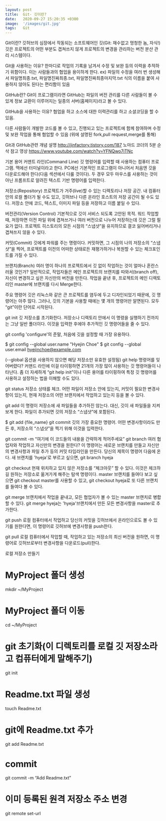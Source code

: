 ```yaml
---
layout: post
title:  Git- 깃이란?
date:   2020-09-27 15:20:35 +0300
image:  '/images/git.jpg'
tags:   Git
---
```


Git이란?
깃허브의 심장에서 작동되는 소프트웨어인 깃(Git: 재수없고 멍청한 놈, 자식!)
깃은 프로젝트의 어떤 부분도 겹쳐쓰지 않게 프로젝트의 변경을 관리하는 버전 분산 관리 시스템이다.

Git을 사용하는 이유?
한마디로 작업의 기록을 남겨서 수정 및 보완 등의 이력을 추적하기 위함이다. 이는 사람들과의 협업을 용이하게 한다.
ex) 파일의 수정을 여러 번 생성해서 파일명최종.txt, 파일명진짜최종.txt, 파일명진짜최종마지막.txt 식의 이름을 붙여 사용하지 않아도 된다는 편리함이 있음

GitHub란?
Git이 프로그램이라면 GitHub는 파일의 버전 관리를 다른 사람들이 볼 수 있게 정보 교환이 이루어지는 일종의 서버(홈페이지)라고 볼 수 있다.

GitHub을 사용하는 이유?
협업을 하고 소스에 대한 이력관리를 하고 소셜코딩을 할 수 있음.

다른 사람들이 개발한 코드를 볼 수 있고, 진행되고 있는 프로젝트에 함께 참여하며 수정 및 보완 작업을 통해 협업할 수 있음 (위에 설명된 fork,pull request,merge를 통해)

Git과 GitHub관련 개념 설명 http://jinfactory.tistory.com/187
노마드 코더의 5분 순삭 참고 영상 https://www.youtube.com/watch?v=YFNQwo7iTNc

기본 용어
커맨트 라인(Command Line) 깃 명령어를 입력할 때 사용하는 컴퓨터 프로그램. 맥에선 터미널이라고 한다. PC에선 기본적인 프로그램이 아니어서 처음엔 깃을 다운로드해야 한다(다음 섹션에서 다룰 것이다). 두 경우 모두 마우스를 사용하는 것이 아닌 프롬프트로 알려진 텍스트 기반 명령어를 입력한다.

저장소(Repository) 프로젝트가 거주(live)할 수 있는 디렉토리나 저장 공간. 내 컴퓨터 안의 로컬 폴더가 될 수도 있고, 깃허브나 다른 온라인 호스트의 저장 공간이 될 수도 있다. 저장소 안에 코드, 텍스트, 이미지 파일 등을 저장하고 이름 붙일 수 있다.

버전관리(Version Control) 기본적으로 깃이 서비스 되도록 고안된 목적. 워드 작업할 때, 저장하면 이전 파일 위에 겹쳐쓰거나 여러 버전으로 나누어 저장하는데 깃은 그럴 필요가 없다. 프로젝트 히스토리의 모든 시점의 “스냅샷”을 유지하므로 결코 잃어버리거나 겹쳐쓰지 않을 수 있다.

커밋(Commit) 깃에게 파워를 주는 명령이다. 커밋하면, 그 시점의 나의 저장소의 “스냅샷”을 찍어, 프로젝트를 이전의 어떠한 상태로든 재평가하거나 복원할 수 있는 체크포인트를 가질 수 있다.

브랜치(Branch) 여러 명이 하나의 프로젝트에서 깃 없이 작업하는 것이 얼마나 혼란스러울 것인가? 일반적으로, 작업자들은 메인 프로젝트의 브랜치를 따와서(branch off), 자신이 변경하고 싶은 자신만의 버전을 만든다. 작업을 끝낸 후, 프로젝트의 메인 디렉토리인 master에 브랜치를 다시 Merge한다.

주요 명령어
깃은 리눅스와 같은 큰 프로젝트를 염두에 두고 디자인되었기 때문에, 깃 명령어는 아주 많다. 그러나, 깃의 기본을 사용할 때에는 몇 개의 명령어만 알면된다. 모두 “git”이란 단어로 시작된다.

git init 깃 저장소를 초기화한다. 저장소나 디렉토리 안에서 이 명령을 실행하기 전까지는 그냥 일반 폴더이다. 이것을 입력한 후에야 추가적인 깃 명령어들을 줄 수 있다.

git config 'configure'의 준말, 처음에 깃을 설정할 때 가장 유용하다.

$ git config --global user.name "Hyejin Choe"
$ git config --global user.email hyejinchoe@example.com

(--global 옵션을 사용하지 않으면 해당 저장소만 유효한 설정됨)
git help 명령어를 잊어버렸다? 커맨드 라인에 이걸 타이핑하면 21개의 가장 많이 사용하는 깃 명령어들이 나타난다. 좀 더 자세하게 “git help init”이나 다른 용어를 타이핑하여 특정 깃 명령어를 사용하고 설정하는 법을 이해할 수도 있다.

git status 저장소 상태를 체크. 어떤 파일이 저장소 안에 있는지, 커밋이 필요한 변경사항이 있는지, 현재 저장소의 어떤 브랜치에서 작업하고 있는지 등을 볼 수 있다.

git add 이 명령이 저장소에 새 파일들을 추가하진 않는다. 대신, 깃이 새 파일들을 지켜보게 한다. 파일이 추가되면 깃의 저장소 “스냅샷”에 포함된다.

$ git add {file_name}
git commit 깃의 가장 중요한 명령어. 어떤 변경사항이라도 만든 후, 저장소의 “스냅샷”을 찍기 위해 이것을 입력한다.

git commit -m “여기에 이 코드들의 내용을 간략하게 적어주세요”
git branch 여러 협업자와 작업하고 자신만의 변경을 원한다? 이 명령어는 새로운 브랜치를 만들고 자신만의 변경사항과 파일 추가 등의 커밋 타임라인을 만든다. 당신의 제목이 명령어 다음에 온다. 새 브랜치를 'hyeja'로 부르고 싶으면, git branch hyeja

git checkout 현재 위치하고 있지 않은 저장소를 “체크아웃” 할 수 있다. 이것은 체크하길 원하는 저장소로 옮겨가게 해주는 탐색 명령이다. master 브랜치를 들여다 보고 싶으면 git checkout master를 사용할 수 있고, git checkout hyeja로 또 다른 브랜치를 들여다 볼 수 있다.

git merge 브랜치에서 작업을 끝내고, 모든 협업자가 볼 수 있는 master 브랜치로 병합할 수 있다. git merge hyeja는 'hyeja'브랜치에서 만든 모든 변경사항을 master로 추가한다.

git push 로컬 컴퓨터에서 작업하고 당신의 커밋을 깃허브에서 온라인으로도 볼 수 있기를 원한다면, 이 명령어로 깃허브에 변경사항을 push한다.

git pull 로컬 컴퓨터에서 작업할 때, 작업하고 있는 저장소의 최신 버전을 원하면, 이 명령어로 깃허브로부터 변경사항을 다운로드(pull)한다.

로컬 저장소 만들기
# MyProject 폴더 생성
mkdir ~/MyProject
# MyProject 폴더 이동
cd ~/MyProject
# git 초기화(이 디렉토리를 로컬 깃 저장소라고 컴퓨터에게 말해주기)
git init
# Readme.txt 파일 생성
touch Readme.txt
# git에 Readme.txt 추가
git add Readme.txt
# commit
git commit -m “Add Readme.txt”
# 이미 등록된 원격 저장소 주소 변경
git remote set-url <name> <newurl>